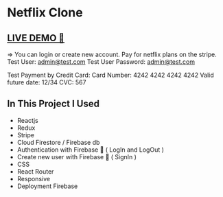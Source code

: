 # Netflix Clone


## <a href="https://netflix-clone-f1081.web.app/" target="_blank">LIVE DEMO 🔴</a>

=> You can login or create new account. Pay for netflix plans on the stripe.
Test User: admin@test.com
Test User Password: admin@test.com

Test Payment by Credit Card:
 Card Number: 4242 4242 4242 4242
 Valid future date: 12/34
 CVC: 567

## In This Project I Used

- Reactjs
- Redux
- Stripe
- Cloud Firestore / Firebase db
- Authentication with Firebase 🔑 ( LogIn and LogOut )
- Create new user with Firebase 🔑 ( SignIn )
- CSS
- React Router
- Responsive
- Deployment Firebase 

